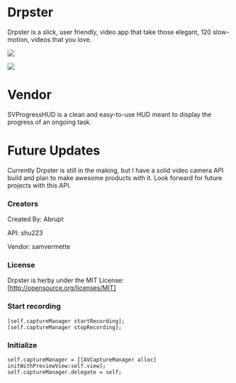 # Drpster
Drpster is a slick, user friendly, video app that take those elegant, 120 slow-motion, videos that you love.

![](https://is1-ssl.mzstatic.com/image/thumb/Purple1/v4/5a/6b/a3/5a6ba3dc-6460-c93d-22d2-791e44bf1776/pr_source.png/500x500bb-80.png)

![](https://is1-ssl.mzstatic.com/image/thumb/Purple1/v4/93/20/b2/9320b2f7-0a7a-7f7c-6c57-47ba75af1d6b/pr_source.png/500x500bb-80.png)

# Vendor 
SVProgressHUD is a clean and easy-to-use HUD meant to display the progress of an ongoing task.

# Future Updates
Currently Drpster is still in the making, but I have a solid video camera API build and plan to make awesome products with it. Look forward for future projects with this API.

### Creators
Created By: Abrupt              

API: shu223 

Vendor: samvermette

### License 
Drpster is herby under the MIT License: [http://opensource.org/licenses/MIT]

### Start recording

````
[self.captureManager startRecording];
[self.captureManager stopRecording];
````

### Initialize

````
self.captureManager = [[AVCaptureManager alloc] initWithPreviewView:self.view];
self.captureManager.delegate = self;
````

